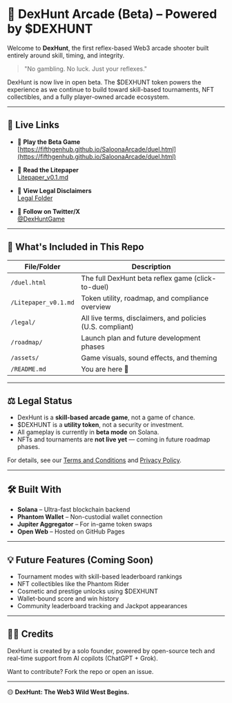 # 🎯 DexHunt Arcade (Beta) – Powered by $DEXHUNT

Welcome to **DexHunt**, the first reflex-based Web3 arcade shooter built entirely around skill, timing, and integrity.

> "No gambling. No luck. Just your reflexes."

DexHunt is now live in open beta. The $DEXHUNT token powers the experience as we continue to build toward skill-based tournaments, NFT collectibles, and a fully player-owned arcade ecosystem.

---

## 🚀 Live Links

- 🔫 **Play the Beta Game**  
  [https://fifthgenhub.github.io/SaloonaArcade/duel.html](https://fifthgenhub.github.io/SaloonaArcade/duel.html)

- 📄 **Read the Litepaper**  
  [Litepaper_v0.1.md](https://github.com/FifthGenHub/SaloonaArcade/blob/main/Litepaper_v0.1.md)

- 📜 **View Legal Disclaimers**  
  [Legal Folder](https://github.com/FifthGenHub/SaloonaArcade/tree/main/legal)

- 🧠 **Follow on Twitter/X**  
  [@DexHuntGame](https://x.com/DexHuntGame)

---

## 🧩 What's Included in This Repo

| File/Folder              | Description |
|--------------------------|-------------|
| `/duel.html`             | The full DexHunt beta reflex game (click-to-duel) |
| `/Litepaper_v0.1.md`     | Token utility, roadmap, and compliance overview |
| `/legal/`                | All live terms, disclaimers, and policies (U.S. compliant) |
| `/roadmap/`              | Launch plan and future development phases |
| `/assets/`               | Game visuals, sound effects, and theming |
| `/README.md`             | You are here 🚀 |

---

## ⚖️ Legal Status

- DexHunt is a **skill-based arcade game**, not a game of chance.
- $DEXHUNT is a **utility token**, not a security or investment.
- All gameplay is currently in **beta mode** on Solana.
- NFTs and tournaments are **not live yet** — coming in future roadmap phases.

For details, see our [Terms and Conditions](https://github.com/FifthGenHub/SaloonaArcade/blob/main/legal/terms_and_conditions.html) and [Privacy Policy](https://github.com/FifthGenHub/SaloonaArcade/blob/main/legal/privacy_policy.html).

---

## 🛠️ Built With

- **Solana** – Ultra-fast blockchain backend  
- **Phantom Wallet** – Non-custodial wallet connection  
- **Jupiter Aggregator** – For in-game token swaps  
- **Open Web** – Hosted on GitHub Pages

---

## 💡 Future Features (Coming Soon)

- Tournament modes with skill-based leaderboard rankings  
- NFT collectibles like the Phantom Rider  
- Cosmetic and prestige unlocks using $DEXHUNT  
- Wallet-bound score and win history  
- Community leaderboard tracking and Jackpot appearances

---

## 👨‍💻 Credits

DexHunt is created by a solo founder, powered by open-source tech and real-time support from AI copilots (ChatGPT + Grok).

Want to contribute? Fork the repo or open an issue.

---

🟡 **DexHunt: The Web3 Wild West Begins.**  
